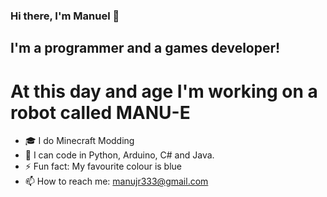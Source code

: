 <!---
Manueh333/Manueh333 is a ✨ special ✨ repository because its `README.md` (this file) appears on your GitHub profile.
You can click the Preview link to take a look at your changes.
--->

### Hi there, I'm Manuel 👋

## I'm a programmer and a games developer!

# At this day and age I'm working on a robot called MANU-E

- 🎓 I do Minecraft Modding
- 🏫 I can code in Python, Arduino, C# and Java.
- ⚡ Fun fact: My favourite colour is blue
- 📫 How to reach me: manujr333@gmail.com
